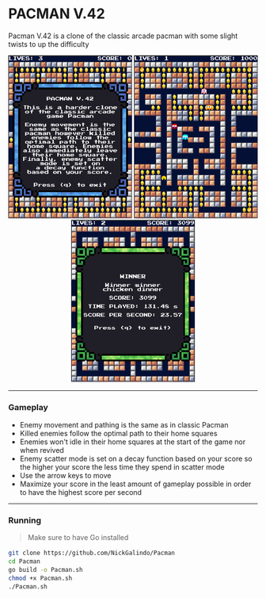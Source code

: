 # PACMAN V.42
Pacman V.42 is a clone of the classic arcade pacman with some slight twists to up the difficulty

<p align="middle">
  <img src="./imgs/start.png" width="250" margin_right=10px margin_left=10px />
  <img src="./imgs/gameplay.png" width="250" margin_right=10px margin_left=10px />
  <img src="./imgs/winner.png" width="250" margin_right=10px margin_left=10px />
</p>

---
### Gameplay
- Enemy movement and pathing is the same as in classic Pacman
- Killed enemies follow the optimal path to their home squares
- Enemies won't idle in their home squares at the start of the game nor when revived
- Enemy scatter mode is set on a decay function based on your score so the higher your score the less time they spend in scatter mode
- Use the arrow keys to move
- Maximize your score in the least amount of gameplay possible in order to have the highest score per second
---
### Running
> Make sure to have Go installed
```bash
git clone https://github.com/NickGalindo/Pacman
cd Pacman
go build -o Pacman.sh
chmod +x Pacman.sh
./Pacman.sh
```
